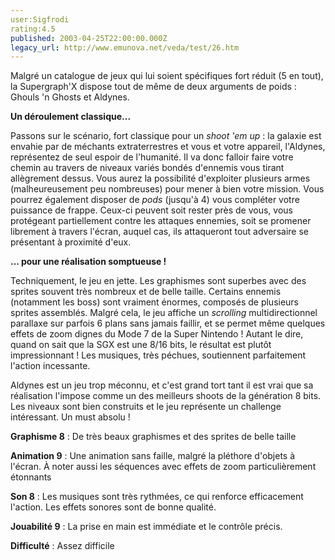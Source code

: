 ```yaml
---
user:Sigfrodi
rating:4.5
published: 2003-04-25T22:00:00.000Z
legacy_url: http://www.emunova.net/veda/test/26.htm
---
```

Malgré un catalogue de jeux qui lui soient spécifiques fort réduit (5 en tout), la Supergraph'X dispose tout de même de deux arguments de poids : Ghouls 'n Ghosts et Aldynes.  

  

**Un déroulement classique...**  

  

Passons sur le scénario, fort classique pour un _shoot 'em up_ : la galaxie est envahie par de méchants extraterrestres et vous et votre appareil, l'Aldynes, représentez de seul espoir de l'humanité. Il va donc falloir faire votre chemin au travers de niveaux variés bondés d'ennemis vous tirant allègrement dessus. Vous aurez la possibilité d'exploiter plusieurs armes (malheureusement peu nombreuses) pour mener à bien votre mission. Vous pourrez également disposer de _pods_ (jusqu'à 4) vous compléter votre puissance de frappe. Ceux-ci peuvent soit rester près de vous, vous protégeant partiellement contre les attaques ennemies, soit se promener librement à travers l'écran, auquel cas, ils attaqueront tout adversaire se présentant à proximité d'eux.  

  

**... pour une réalisation somptueuse !**  

  

Techniquement, le jeu en jette. Les graphismes sont superbes avec des sprites souvent très nombreux et de belle taille. Certains ennemis (notamment les boss) sont vraiment énormes, composés de plusieurs sprites assemblés. Malgré cela, le jeu affiche un _scrolling_ multidirectionnel parallaxe sur parfois 6 plans sans jamais faillir, et se permet même quelques effets de zoom dignes du Mode 7 de la Super Nintendo ! Autant le dire, quand on sait que la SGX est une 8/16 bits, le résultat est plutôt impressionnant ! Les musiques, très péchues, soutiennent parfaitement l'action incessante.  

  

Aldynes est un jeu trop méconnu, et c'est grand tort tant il est vrai que sa réalisation l'impose comme un des meilleurs shoots de la génération 8 bits. Les niveaux sont bien construits et le jeu représente un challenge intéressant. Un must absolu !  

  

**Graphisme 8** : De très beaux graphismes et des sprites de belle taille  

**Animation 9** : Une animation sans faille, malgré la pléthore d'objets à l'écran. À noter aussi les séquences avec effets de zoom particulièrement étonnants  

**Son 8** : Les musiques sont très rythmées, ce qui renforce efficacement l'action. Les effets sonores sont de bonne qualité.  

**Jouabilité 9** : La prise en main est immédiate et le contrôle précis.  

**Difficulté** : Assez difficile